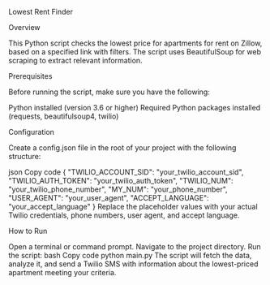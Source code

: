 Lowest Rent Finder

Overview

This Python script checks the lowest price for apartments for rent on Zillow, based on a specified link with filters. The script uses BeautifulSoup for web scraping to extract relevant information.

Prerequisites

Before running the script, make sure you have the following:

Python installed (version 3.6 or higher)
Required Python packages installed (requests, beautifulsoup4, twilio)

Configuration

Create a config.json file in the root of your project with the following structure:

json
Copy code
{
  "TWILIO_ACCOUNT_SID": "your_twilio_account_sid",
  "TWILIO_AUTH_TOKEN": "your_twilio_auth_token",
  "TWILIO_NUM": "your_twilio_phone_number",
  "MY_NUM": "your_phone_number",
  "USER_AGENT": "your_user_agent",
  "ACCEPT_LANGUAGE": "your_accept_language"
}
Replace the placeholder values with your actual Twilio credentials, phone numbers, user agent, and accept language.

How to Run

Open a terminal or command prompt.
Navigate to the project directory.
Run the script:
bash
Copy code
python main.py
The script will fetch the data, analyze it, and send a Twilio SMS with information about the lowest-priced apartment meeting your criteria.


